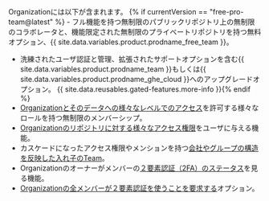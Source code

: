 Organizationには以下が含まれます。
{% if currentVersion == "free-pro-team@latest" %} - フル機能を持つ無制限のパブリックリポジトリ上の無制限のコラボレータと、機能限定された無制限のプライベートリポジトリを持つ無料オプション、{{ site.data.variables.product.prodname_free_team }}。
- 洗練されたユーザ認証と管理、拡張されたサポートオプションを含む{{ site.data.variables.product.prodname_team }}もしくは{{ site.data.variables.product.prodname_ghe_cloud }}へのアップグレードオプション。 {{ site.data.reusables.gated-features.more-info }}{% endif %}
- [Organizationとそのデータへの様々なレベルでのアクセス](/articles/permission-levels-for-an-organization)を許可する様々なロールを持つ無制限のメンバーシップ。
- [Organizationのリポジトリに対する様々なアクセス権限](/articles/repository-permission-levels-for-an-organization)をユーザに与える機能。
- カスケードになったアクセス権限やメンションを持つ[会社やグループの構造を反映した入れ子のTeam](/articles/about-teams)。
- Organizationのオーナーがメンバーの[２要素認証（2FA）のステータス](/articles/about-two-factor-authentication)を見る機能。
- [Organizationの全メンバーが２要素認証を使うことを要求する](/articles/requiring-two-factor-authentication-in-your-organization)オプション。
